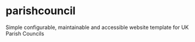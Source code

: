 # parishcouncil
Simple configurable, maintainable and accessible website template for UK Parish Councils


